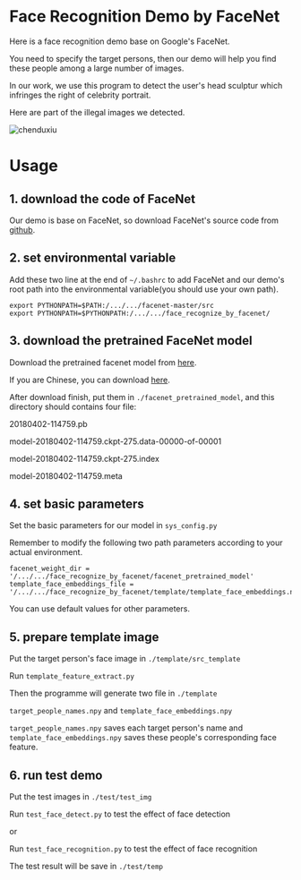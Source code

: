 # Face Recognition Demo by FaceNet

Here is a face recognition demo base on Google's FaceNet.

You need to specify the target persons, then our demo will help you find these people among a large number of images.

In our work, we use this program to detect the user's head sculptur which infringes the right of celebrity portrait.

Here are part of the illegal images we detected.

![chenduxiu](https://raw.githubusercontent.com/wiki/monkeyDemon/AI-Toolbox/readme_image/face_recognize/chenduxiu.png)

# Usage

## 1. download the code of FaceNet

Our demo is base on FaceNet, so download FaceNet's source code from [github](https://github.com/davidsandberg/facenet/tree/master).


## 2. set environmental variable

Add these two line at the end of `~/.bashrc` to add FaceNet and our demo's root path into the environmental variable(you should use your own path).

```
export PYTHONPATH=$PATH:/.../.../facenet-master/src
export PYTHONPATH=$PYTHONPATH:/.../.../face_recognize_by_facenet/
```

## 3. download the pretrained FaceNet model

Download the pretrained facenet model from [here](https://drive.google.com/open?id=1EXPBSXwTaqrSC0OhUdXNmKSh9qJUQ55-).

If you are Chinese, you can download [here](https://download.csdn.net/download/rookie_wei/10609076).

After download finish, put them in `./facenet_pretrained_model`, and this directory should contains four file:

20180402-114759.pb

model-20180402-114759.ckpt-275.data-00000-of-00001

model-20180402-114759.ckpt-275.index

model-20180402-114759.meta

## 4. set basic parameters

Set the basic parameters for our model in `sys_config.py`

Remember to modify the following two path parameters according to your actual environment.

```
facenet_weight_dir = '/.../.../face_recognize_by_facenet/facenet_pretrained_model'
template_face_embeddings_file = '/.../.../face_recognize_by_facenet/template/template_face_embeddings.npy'
```

You can use default values for other parameters.

## 5. prepare template image

Put the target person's face image in `./template/src_template`

Run `template_feature_extract.py`

Then the programme will generate two file in `./template`

`target_people_names.npy` and `template_face_embeddings.npy`

`target_people_names.npy` saves each target person's name and `template_face_embeddings.npy` saves these people's corresponding face feature.

## 6. run test demo

Put the test images in `./test/test_img`

Run `test_face_detect.py` to test the effect of face detection

or

Run `test_face_recognition.py` to test the effect of face recognition

The test result will be save in `./test/temp`
